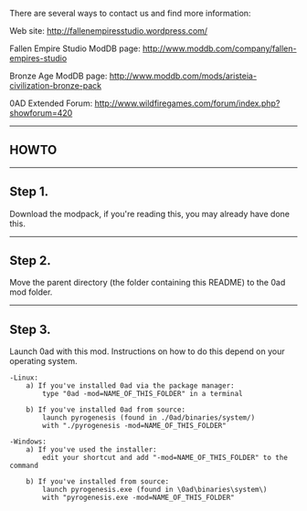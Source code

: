 There are several ways to contact us and find more information:

  Web site: http://fallenempiresstudio.wordpress.com/

  Fallen Empire Studio ModDB page: http://www.moddb.com/company/fallen-empires-studio

  Bronze Age ModDB page: http://www.moddb.com/mods/aristeia-civilization-bronze-pack

  0AD Extended Forum: http://www.wildfiregames.com/forum/index.php?showforum=420

------------------------------------------------------------
HOWTO
------------------------------------------------------------

----
Step 1.
----

Download the modpack, if you're reading this, you may already have done this.

----
Step 2.
----

Move the parent directory (the folder containing this README) to the 0ad mod folder.

----
Step 3.
----

Launch 0ad with this mod. Instructions on how to do this depend on your operating system.

	-Linux:
		a) If you've installed 0ad via the package manager:
			type "0ad -mod=NAME_OF_THIS_FOLDER" in a terminal
			
		b) If you've installed 0ad from source:
			launch pyrogenesis (found in ./0ad/binaries/system/)
			with "./pyrogenesis -mod=NAME_OF_THIS_FOLDER"
			
	-Windows:
		a) If you've used the installer:
			edit your shortcut and add "-mod=NAME_OF_THIS_FOLDER" to the command
		
		b) If you've installed from source:
			launch pyrogenesis.exe (found in \0ad\binaries\system\)
			with "pyrogenesis.exe -mod=NAME_OF_THIS_FOLDER"

